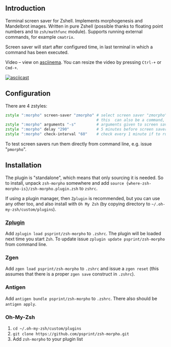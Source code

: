 ## Introduction

Terminal screen saver for Zshell. Implements morphogenesis and Mandelbrot
images. Written in pure Zshell (possible thanks to floating point numbers
and to `zsh/mathfunc` module). Supports running external commands, for
example `cmatrix`.

Screen saver will start after configured time, in last terminal in which
a command has been executed.

Video – view on [asciinema](https://asciinema.org/a/47242). You can resize the video by pressing `Ctrl-+` or `Cmd-+`.

[![asciicast](https://asciinema.org/a/47242.png)](https://asciinema.org/a/47242)

## Configuration

There are 4 zstyles:

```zsh
zstyle ":morpho" screen-saver "zmorpho" # select screen saver "zmorpho"; available: zmorpho, zmandelbrot, zblank, pmorpho
                                        # this  can also be a command, e.g. "cmatrix"
zstyle ":morpho" arguments "-s"         # arguments given to screen saver program; -s - every key press ends
zstyle ":morpho" delay "290"            # 5 minutes before screen saver starts
zstyle ":morpho" check-interval "60"    # check every 1 minute if to run screen saver
```

To test screen savers run them directly from command line, e.g. issue "`pmorpho`".

## Installation

The plugin is "standalone", which means that only sourcing it is needed. So to
install, unpack `zsh-morpho` somewhere and add
`source {where-zsh-morpho-is}/zsh-morpho.plugin.zsh` to `zshrc`.

If using a plugin manager, then `Zplugin` is recommended, but you can use any
other too, and also install with `Oh My Zsh` (by copying directory to
`~/.oh-my-zsh/custom/plugins`).

### [Zplugin](https://github.com/psprint/zplugin)

Add `zplugin load psprint/zsh-morpho` to `.zshrc`.
The plugin will be loaded next time you start `Zsh`.
To update issue `zplugin update psprint/zsh-morpho` from command line.

### Zgen

Add `zgen load psprint/zsh-morpho` to `.zshrc` and issue a `zgen reset` (this
assumes that there is a proper `zgen save` construct in `.zshrc`).

### Antigen

Add `antigen bundle psprint/zsh-morpho` to `.zshrc`. There also should be
`antigen apply`.

### Oh-My-Zsh

1. `cd ~/.oh-my-zsh/custom/plugins`
2. `git clone https://github.com/psprint/zsh-morpho.git`
3. Add `zsh-morpho` to your plugin list
